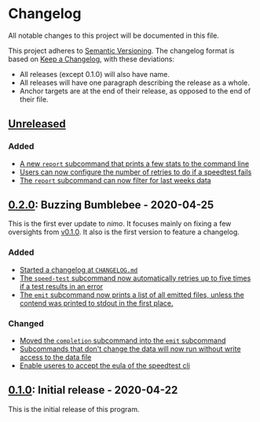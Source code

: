 # Changelog

All notable changes to this project will be documented in this file.

This project adheres to [Semantic Versioning](https://semver.org/spec/v2.0.0.html).
The changelog format is based on [Keep a Changelog](https://keepachangelog.com/en/1.0.0/), with
these deviations:

- All releases (except 0.1.0) will also have name.
- All releases will have one paragraph describing the release as a whole.
- Anchor targets are at the end of their release, as opposed to the end of their file.

## [Unreleased]

### Added

- [A new `report` subcommand that prints a few stats to the command line](https://github.com/TeFiLeDo/nimo/pull/8)
- [Users can now configure the number of retries to do if a speedtest fails](https://github.com/TeFiLeDo/nimo/pull/9)
- [The `report` subcommand can now filter for last weeks data](https://github.com/TeFiLeDo/nimo/pull/10)

[unreleased]: https://github.com/TeFiLeDo/nimo/compare/v0.2.0...HEAD

## [0.2.0]: Buzzing Bumblebee - 2020-04-25

This is the first ever update to _nimo_. It focuses mainly on fixing a few oversights from
[v0.1.0][0.1.0]. It also is the first version to feature a changelog.

### Added

- [Started a changelog at `CHANGELOG.md`](https://github.com/TeFiLeDo/nimo/pull/1)
- [The `speed-test` subcommand now automatically retries up to five times if a test results in an error](https://github.com/TeFiLeDo/nimo/pull/4)
- [The `emit` subcommand now prints a list of all emitted files, unless the contend was printed to stdout in the first place.](https://github.com/TeFiLeDo/nimo/pull/6)

### Changed

- [Moved the `completion` subcommand into the `emit` subcommand](https://github.com/TeFiLeDo/nimo/pull/2)
- [Subcommands that don't change the data will now run without write access to the data file](https://github.com/TeFiLeDo/nimo/pull/3)
- [Enable useres to accept the eula of the speedtest cli](https://github.com/TeFiLeDo/nimo/pull/5)

[0.2.0]: https://github.com/TeFiLeDo/nimo/compare/v0.1.0...v0.2.0

## [0.1.0]: Initial release - 2020-04-22

This is the initial release of this program.

[0.1.0]: https://github.com/TeFiLeDo/nimo/releases/tag/v0.1.0
